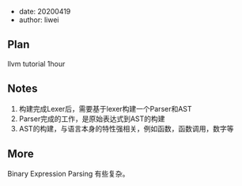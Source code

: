 - date: 20200419 
- author: liwei

## Plan

llvm tutorial 1hour

## Notes

1. 构建完成Lexer后，需要基于lexer构建一个Parser和AST
2. Parser完成的工作，是原始表达式到AST的构建
3. AST的构建，与语言本身的特性强相关，例如函数，函数调用，数字等

## More

Binary Expression Parsing 有些复杂。
